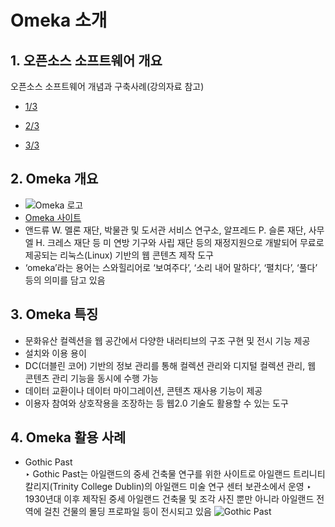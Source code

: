 # Omeka 소개

## 1. 오픈소스 소프트웨어 개요

오픈소스 소프트웨어 개념과 구축사례(강의자료 참고)
- [1/3](https://github.com/ahhn/oss/blob/master/resources/OSS1.pdf)

- [2/3](https://github.com/ahhn/oss/blob/master/resources/OSS2.pdf)

- [3/3](https://github.com/ahhn/oss/blob/master/resources/OSS3.pdf)
 
## 2. Omeka 개요
- ![Omeka 로고](https://omeka.org/ui/i/logo-horizontal-288px.gif)
- [Omeka 사이트](http://omeka.org)
- 앤드류 W. 멜론 재단, 박물관 및 도서관 서비스 연구소, 알프레드 P. 슬론 재단, 사무엘 H. 크레스 재단 등 미 연방 기구와 사립 재단 등의 재정지원으로 개발되어 무료로 제공되는 리눅스(Linux) 기반의 웹 콘텐츠 제작 도구
-  ‘omeka’라는 용어는 스와힐리어로 ‘보여주다’, ‘소리 내어 말하다’, ‘펼치다’, ‘풀다’ 등의 의미를 담고 있음

## 3. Omeka 특징
- 문화유산 컬렉션을 웹 공간에서 다양한 내러티브의 구조 구현 및 전시 기능 제공 
- 설치와 이용 용이
- DC(더블린 코어) 기반의 정보 관리를 통해 컬렉션 관리와 디지털 컬렉션 관리, 웹 콘텐츠 관리 기능을 동시에 수행 가능
- 데이터 교환이나 데이터 마이그레이션, 콘텐츠 재사용 기능이 제공
- 이용자 참여와 상호작용을 조장하는 등 웹2.0 기술도 활용할 수 있는 도구

## 4. Omeka 활용 사례
- Gothic Past  
   ‣ Gothic Past는 아일랜드의 중세 건축물 연구를 위한 사이트로  아일랜드 트리니티 칼리지(Trinity College Dublin)의 아일랜드 미술 연구 센터 보관소에서 운영
   ‣ 1930년대 이후 제작된 중세 아일랜드 건축물 및 조각 사진 뿐만 아니라 아일랜드 전역에 걸친 건물의 몰딩 프로파일 등이 전시되고 있음
![Gothic Past](http://omeka.org/wordpress/wp-content/uploads/2014/01/gothicp-150x150.png)
